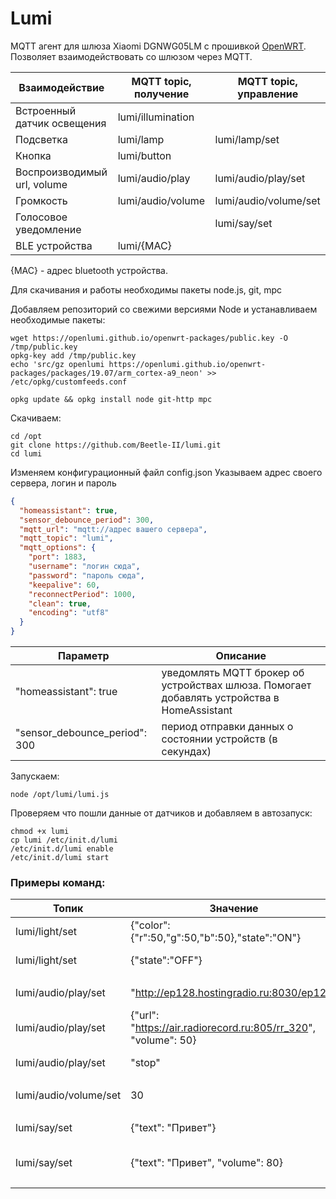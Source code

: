 # Lumi

MQTT агент для шлюза Xiaomi DGNWG05LM с прошивкой [OpenWRT](https://github.com/openlumi/xiaomi-gateway-openwrt).  
Позволяет взаимодействовать со шлюзом через MQTT.

Взаимодействие | MQTT topic, получение | MQTT topic, управление
--- | --- | ---
Встроенный датчик освещения | lumi/illumination
Подсветка | lumi/lamp | lumi/lamp/set
Кнопка | lumi/button
Воспроизводимый url, volume | lumi/audio/play | lumi/audio/play/set
Громкость | lumi/audio/volume | lumi/audio/volume/set
Голосовое уведомление |  | lumi/say/set
BLE устройства | lumi/{MAC} |

{MAC} - адрес bluetooth устройства.

Для скачивания и работы необходимы пакеты node.js, git, mpc

Добавляем репозиторий со свежими версиями Node и устанавливаем необходимые пакеты:

```
wget https://openlumi.github.io/openwrt-packages/public.key -O /tmp/public.key
opkg-key add /tmp/public.key
echo 'src/gz openlumi https://openlumi.github.io/openwrt-packages/packages/19.07/arm_cortex-a9_neon' >> /etc/opkg/customfeeds.conf

opkg update && opkg install node git-http mpc
```

Скачиваем:

```
сd /opt
git clone https://github.com/Beetle-II/lumi.git
cd lumi
```

Изменяем конфигурационный файл config.json Указываем адрес своего сервера, логин и пароль

```json
{
  "homeassistant": true,
  "sensor_debounce_period": 300,
  "mqtt_url": "mqtt://адрес вашего сервера",
  "mqtt_topic": "lumi",
  "mqtt_options": {
    "port": 1883,
    "username": "логин сюда",
    "password": "пароль сюда",
    "keepalive": 60,
    "reconnectPeriod": 1000,
    "clean": true,
    "encoding": "utf8"
  }
}
```

Параметр | Описание
--- | ---
"homeassistant": true | уведомлять MQTT брокер об устройствах шлюза. Помогает добавлять устройства в HomeAssistant
"sensor_debounce_period": 300 | период отправки данных о состоянии устройств (в секундах)

Запускаем:

```
node /opt/lumi/lumi.js
```

Проверяем что пошли данные от датчиков и добавляем в автозапуск:

```
chmod +x lumi
cp lumi /etc/init.d/lumi
/etc/init.d/lumi enable
/etc/init.d/lumi start
```

### Примеры команд:

Топик | Значение | Описание
--- | --- | ---
lumi/light/set | {"color":{"r":50,"g":50,"b":50},"state":"ON"} | Включить подсветку
lumi/light/set | {"state":"OFF"} | Выключить подсветку
 | |
lumi/audio/play/set | "http://ep128.hostingradio.ru:8030/ep128" | Включить Радио Европа+
lumi/audio/play/set | {"url": "https://air.radiorecord.ru:805/rr_320", "volume": 50} | Включить Радио рекорд с громкостью 50
lumi/audio/play/set | "stop" | Выключить воспроизведение
| |
lumi/audio/volume/set | 30 | Именить громкость на 30
| |
lumi/say/set | {"text": "Привет"} | Произнести 'Привет'
lumi/say/set | {"text": "Привет", "volume": 80} | Произнести 'Привет' с громкостью 80
| |
